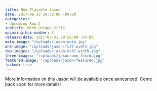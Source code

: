 ```yaml
---
title: New Playable Jason
date: 2017-06-30 20:58:00 -04:00
categories:
- Upcoming Row 2
subtitle: With Unique Kills
upcoming-box-number: 3
release-date: 2017-07-31 20:58:00 -04:00
main-image: "/uploads/jason-main.jpg"
one-image: "/uploads/jason-full-width.jpg"
two-images: "/uploads/jason-half-width.jpg"
three-images: "/uploads/jason-one-third.jpg"
featured-image: "/uploads/jason-featured.jpg"
locked: true
---
```


More information on this Jason will be available once announced. Come back soon for more details!